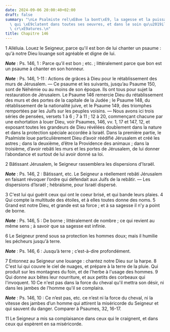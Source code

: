 ```yaml
---
date: 2024-09-06 20:00:40+02:00
draft: false
summary: "\nLe Psalmiste rel\xE8ve la bont\xE9, la sagesse et la puissance de Dieu,\
  \ qui \xE9clatent dans toutes ses oeuvres, et dans le soin qu\u2019il prend de ses\
  \ cr\xE9atures.\n"
title: Chapitre 146
---
```





1 Alléluia. Louez le Seigneur, parce qu'il est bon de lui chanter un psaume : qu'à notre Dieu louange soit agréable et digne de lui.

***Note*** :  Ps. 146, 1 : Parce qu’il est bon ; etc. ; littéralement parce que bon est un psaume à chanter en son honneur.

***Note*** :  Ps. 146, 1-11 : Actions de grâces à Dieu pour le rétablissement des murs de Jérusalem. ― Ce psaume et les suivants, jusqu’au Psaume 150, sont de Néhémie ou au moins de son époque. Ils ont tous pour sujet la restauration de Jérusalem. Le Psaume 146 remercie Dieu du rétablissement des murs et des portes de la capitale de la Judée ; le Psaume 148, du rétablissement de la nationalité juive, et le Psaume 149, des triomphes remportées par les Juifs sur les peuples voisins. ― Nous avons ici trois séries de pensées, versets 1 à 6 ; 7 à 11 ; 12 à 20, commençant chacune par une exhortation à louer Dieu, voir Psaumes, 146, vv. 1, 17 et 147, 12, et exposant toutes les grandeurs de Dieu révélées doublement dans la nature et dans la protection spéciale accordée à Israël. Dans la première partie, le Psalmiste loue particulièrement Dieu d’avoir réédifié Jérusalem et créé les astres ; dans la deuxième, d’être la Providence des animaux ; dans la troisième, d’avoir rebâti les murs et les portes de Jérusalem, de lui donner
l’abondance et surtout de lui avoir donné sa loi.

2 Bâtissant Jérusalem, le Seigneur rassemblera les dispersions d'Israël.

***Note*** :  Ps. 146, 2 : Bâtissant, etc. Le Seigneur a réellement rebâti Jérusalem en faisant révoquer l’ordre qui défendait aux Juifs de la rebâtir. ― Les dispersions d’Israël ; hébraïsme, pour Israël dispersé.

3 C'est lui qui guérit ceux qui ont le coeur brisé, et qui bande leurs plaies. 4 Qui compte la multitude des étoiles, et à elles toutes donne des noms. 5 Grand est notre Dieu, et grande est sa force ; et à sa sagesse il n'y a point de borne.

***Note*** :  Ps. 146, 5 : De borne ; littéralement de nombre ; ce qui revient au même sens ; à savoir que sa sagesse est infinie.

6 Le Seigneur prend sous sa protection les hommes doux; mais il humilie les pécheurs jusqu'à terre.

***Note*** :  Ps. 146, 6 : Jusqu’à terre ; c’est-à-dire profondément.


7 Entonnez au Seigneur une louange : chantez notre Dieu sur la harpe. 8 C'est lui qui couvre le ciel de nuages, et prépare à la terre de la pluie. Qui produit sur les montagnes du foin, et de l'herbe à l'usage des hommes. 9 Qui donne aux bêtes leur nourriture, et aux petits des corbeaux qui l'invoquent. 10 Ce n'est pas dans la force du cheval qu'il mettra son désir, ni dans les jambes de l'homme qu'il se complaira.

***Note*** :  Ps. 146, 10 : Ce n’est pas, etc. ce n’est ni la force du cheval, ni la vitesse des jambes d’un homme qui attirent la miséricorde du Seigneur et qui sauvent du danger. Comparer à Psaumes, 32, 16-17.

11 Le Seigneur a mis sa complaisance dans ceux qui le craignent, et dans ceux qui espèrent en sa miséricorde.


